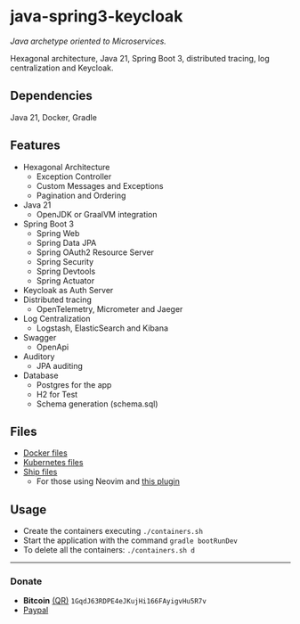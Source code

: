 # java-spring3-keycloak
*Java archetype oriented to Microservices.*

Hexagonal architecture, Java 21, Spring Boot 3, distributed tracing, log centralization and Keycloak.

## Dependencies
Java 21, Docker, Gradle

## Features
- Hexagonal Architecture
    - Exception Controller
    - Custom Messages and Exceptions
    - Pagination and Ordering
- Java 21
    - OpenJDK or GraalVM integration
- Spring Boot 3
    - Spring Web
    - Spring Data JPA
    - Spring OAuth2 Resource Server
    - Spring Security
    - Spring Devtools
    - Spring Actuator
- Keycloak as Auth Server
- Distributed tracing
    - OpenTelemetry, Micrometer and Jaeger
- Log Centralization
    - Logstash, ElasticSearch and Kibana
- Swagger
    - OpenApi
- Auditory
    - JPA auditing
- Database
    - Postgres for the app
    - H2 for Test
    - Schema generation (schema.sql)

## Files
- [Docker files](https://github.com/javiorfo/java-spring3-keycloak/tree/master/docker)
- [Kubernetes files](https://github.com/javiorfo/java-spring3-keycloak/tree/master/k8s)
- [Ship files](https://github.com/javiorfo/java-spring3-keycloak/tree/master/ships)
    - For those using Neovim and [this plugin](https://github.com/javiorfo/nvim-ship)

## Usage
- Create the containers executing `./containers.sh` 
- Start the application with the command `gradle bootRunDev`
- To delete all the containers: `./containers.sh d`

---

### Donate
- **Bitcoin** [(QR)](https://raw.githubusercontent.com/javiorfo/img/master/crypto/bitcoin.png)  `1GqdJ63RDPE4eJKujHi166FAyigvHu5R7v`
- [Paypal](https://www.paypal.com/donate/?hosted_button_id=FA7SGLSCT2H8G)
